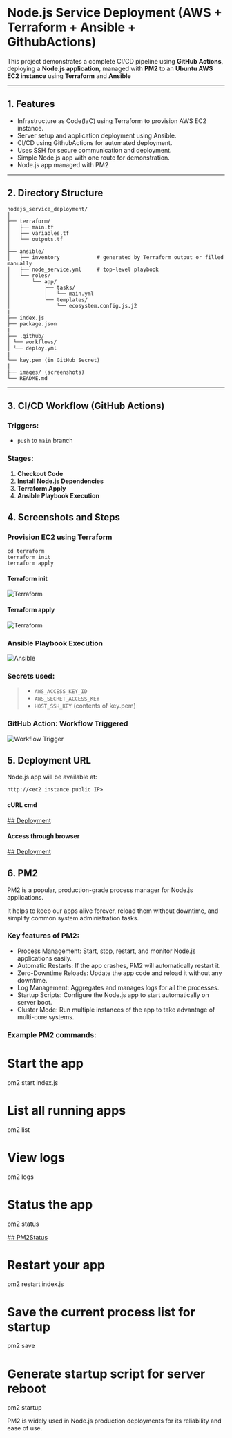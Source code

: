 # Node.js Service Deployment (AWS + Terraform + Ansible + GithubActions)

This project demonstrates a complete CI/CD pipeline using **GitHub Actions**, deploying a **Node.js application**, managed with **PM2** to an **Ubuntu AWS EC2 instance** using **Terraform** and **Ansible**

---

## 1. Features

- Infrastructure as Code(IaC) using Terraform to provision AWS EC2 instance.
- Server setup and application deployment using Ansible.
- CI/CD using GithubActions for automated deployment.
- Uses SSH for secure communication and deployment.
- Simple Node.js app with one route for demonstration.
- Node.js app managed with PM2

---

## 2. Directory Structure
```
nodejs_service_deployment/
│
├── terraform/
│   ├── main.tf
│   ├── variables.tf
│   └── outputs.tf
│
├── ansible/
│   ├── inventory            # generated by Terraform output or filled manually
│   ├── node_service.yml     # top-level playbook
│   └── roles/
│       └── app/
│           ├── tasks/
│           │   └── main.yml
│           └── templates/
│               └── ecosystem.config.js.j2
|
├── index.js
├── package.json
|
├── .github/
│ └── workflows/
│ └── deploy.yml
|
└── key.pem (in GitHub Secret)
|
├── images/ (screenshots)
└── README.md

```
---
## 3. CI/CD Workflow (GitHub Actions)

### Triggers:
- `push` to `main` branch

### Stages:
1. **Checkout Code**
2. **Install Node.js Dependencies**
3. **Terraform Apply**
4. **Ansible Playbook Execution**

## 4. Screenshots and Steps

###  Provision EC2 using Terraform

```
cd terraform
terraform init
terraform apply
```
#### Terraform init

![Terraform](images/terraform_init.jpg)

#### Terraform apply

![Terraform](images/terraform_apply.jpg)

###  Ansible Playbook Execution

![Ansible](images/ansible_playbook.jpg)

###  Secrets used:
> - `AWS_ACCESS_KEY_ID`
> - `AWS_SECRET_ACCESS_KEY`
> - `HOST_SSH_KEY` (contents of key.pem)

### GitHub Action: Workflow Triggered

![Workflow Trigger](images/gitHubAction_success.png)

## 5. Deployment URL

Node.js app will be available at:

    http://<ec2 instance public IP>

#### cURL cmd

[## Deployment](images/nodejs_successful.jpg)

#### Access through browser

[## Deployment](images/nodejs_ui_successful.jpg)

## 6. PM2 

PM2 is a popular, production-grade process manager for Node.js applications. 

It helps to keep our apps alive forever, reload them without downtime, and simplify common system administration tasks.

### Key features of PM2:

- Process Management: Start, stop, restart, and monitor Node.js applications easily.
- Automatic Restarts: If the app crashes, PM2 will automatically restart it.
- Zero-Downtime Reloads: Update the app code and reload it without any downtime.
- Log Management: Aggregates and manages logs for all the processes.
- Startup Scripts: Configure the Node.js app to start automatically on server boot.
- Cluster Mode: Run multiple instances of the app to take advantage of multi-core systems.

### Example PM2 commands:

# Start the app
pm2 start index.js

# List all running apps
pm2 list

# View logs
pm2 logs

# Status the app
pm2 status

[## PM2Status](images/PM2_status.jpg)

# Restart your app
pm2 restart index.js

# Save the current process list for startup
pm2 save

# Generate startup script for server reboot
pm2 startup


PM2 is widely used in Node.js production deployments for its reliability and ease of use.






